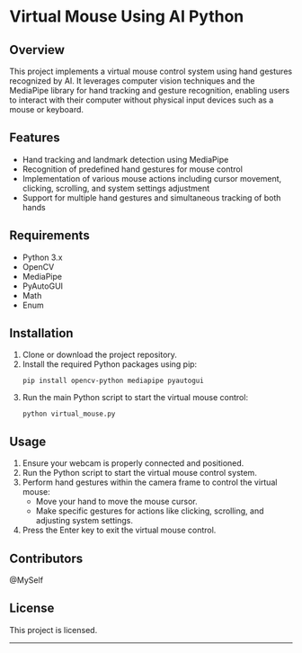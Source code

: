 # Virtual Mouse Using AI Python

## Overview
This project implements a virtual mouse control system using hand gestures recognized by AI. It leverages computer vision techniques and the MediaPipe library for hand tracking and gesture recognition, enabling users to interact with their computer without physical input devices such as a mouse or keyboard.

## Features
- Hand tracking and landmark detection using MediaPipe
- Recognition of predefined hand gestures for mouse control
- Implementation of various mouse actions including cursor movement, clicking, scrolling, and system settings adjustment
- Support for multiple hand gestures and simultaneous tracking of both hands

## Requirements
- Python 3.x
- OpenCV
- MediaPipe
- PyAutoGUI
- Math
- Enum

## Installation
1. Clone or download the project repository.
2. Install the required Python packages using pip:
   ```
   pip install opencv-python mediapipe pyautogui
   ```
3. Run the main Python script to start the virtual mouse control:
   ```
   python virtual_mouse.py
   ```

## Usage
1. Ensure your webcam is properly connected and positioned.
2. Run the Python script to start the virtual mouse control system.
3. Perform hand gestures within the camera frame to control the virtual mouse:
   - Move your hand to move the mouse cursor.
   - Make specific gestures for actions like clicking, scrolling, and adjusting system settings.
4. Press the Enter key to exit the virtual mouse control.

## Contributors
  @MySelf

## License
This project is licensed.

---
